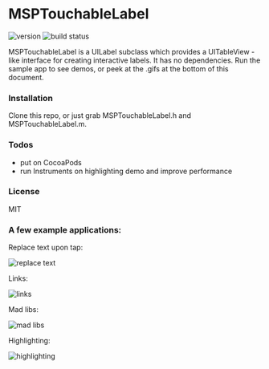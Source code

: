 # MSPTouchableLabel

![version](https://img.shields.io/badge/version-0.0.1-green.svg)
![build status](https://travis-ci.org/michaelpace/MSPTouchableLabel.svg)

MSPTouchableLabel is a UILabel subclass which provides a UITableView -like interface for creating interactive labels. It has no dependencies. Run the sample app to see demos, or peek at the .gifs at the bottom of this document.

### Installation

Clone this repo, or just grab MSPTouchableLabel.h and MSPTouchableLabel.m.

### Todos

 - put on CocoaPods
 - run Instruments on highlighting demo and improve performance

### License

MIT

### A few example applications:

Replace text upon tap:

![replace text](http://i.imgur.com/5sxXxBR.gif)

Links:

![links](http://i.imgur.com/zwvMlp2.gif)

Mad libs:

![mad libs](http://i.imgur.com/IzkJmff.gif)

Highlighting:

![highlighting](http://i.imgur.com/vGlygCp.gif)

